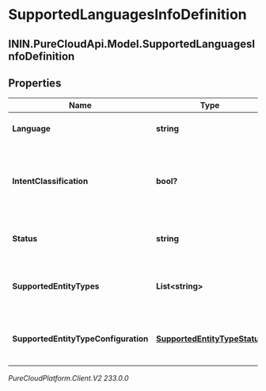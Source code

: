 # SupportedLanguagesInfoDefinition

## ININ.PureCloudApi.Model.SupportedLanguagesInfoDefinition

## Properties

|Name | Type | Description | Notes|
|------------ | ------------- | ------------- | -------------|
| **Language** | **string** | The given supported Language | [optional] |
| **IntentClassification** | **bool?** | The boolean status of if intent classification is supported in this language | [optional] |
| **Status** | **string** | The language release status | [optional] |
| **SupportedEntityTypes** | **List&lt;string&gt;** | The supported entity types for this language | [optional] |
| **SupportedEntityTypeConfiguration** | [**SupportedEntityTypeStatus**](SupportedEntityTypeStatus) | The configuration for the supported entity types | [optional] |



_PureCloudPlatform.Client.V2 233.0.0_
